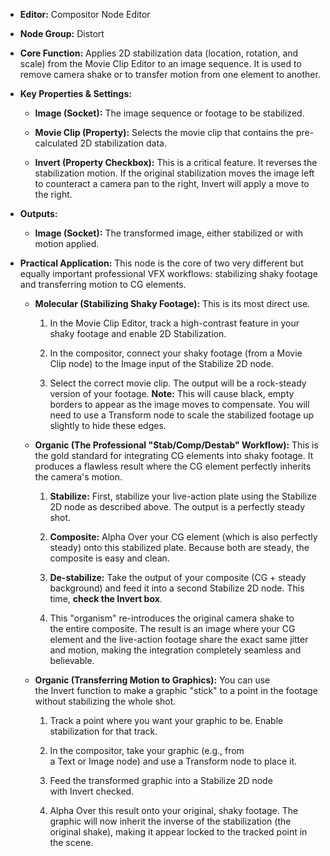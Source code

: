 - **Editor:** Compositor Node Editor
    
- **Node Group:** Distort
    
- **Core Function:** Applies 2D stabilization data (location, rotation, and scale) from the Movie Clip Editor to an image sequence. It is used to remove camera shake or to transfer motion from one element to another.
    
- **Key Properties & Settings:**
    
    - **Image (Socket):** The image sequence or footage to be stabilized.
        
    - **Movie Clip (Property):** Selects the movie clip that contains the pre-calculated 2D stabilization data.
        
    - **Invert (Property Checkbox):** This is a critical feature. It reverses the stabilization motion. If the original stabilization moves the image left to counteract a camera pan to the right, Invert will apply a move to the right.
        
- **Outputs:**
    
    - **Image (Socket):** The transformed image, either stabilized or with motion applied.
        
- **Practical Application:** This node is the core of two very different but equally important professional VFX workflows: stabilizing shaky footage and transferring motion to CG elements.
    
    - **Molecular (Stabilizing Shaky Footage):** This is its most direct use.
        
        1. In the Movie Clip Editor, track a high-contrast feature in your shaky footage and enable 2D Stabilization.
            
        2. In the compositor, connect your shaky footage (from a Movie Clip node) to the Image input of the Stabilize 2D node.
            
        3. Select the correct movie clip. The output will be a rock-steady version of your footage. **Note:** This will cause black, empty borders to appear as the image moves to compensate. You will need to use a Transform node to scale the stabilized footage up slightly to hide these edges.
            
    - **Organic (The Professional "Stab/Comp/Destab" Workflow):** This is the gold standard for integrating CG elements into shaky footage. It produces a flawless result where the CG element perfectly inherits the camera's motion.
        
        1. **Stabilize:** First, stabilize your live-action plate using the Stabilize 2D node as described above. The output is a perfectly steady shot.
            
        2. **Composite:** Alpha Over your CG element (which is also perfectly steady) onto this stabilized plate. Because both are steady, the composite is easy and clean.
            
        3. **De-stabilize:** Take the output of your composite (CG + steady background) and feed it into a second Stabilize 2D node. This time, **check the Invert box**.
            
        4. This "organism" re-introduces the original camera shake to the entire composite. The result is an image where your CG element and the live-action footage share the exact same jitter and motion, making the integration completely seamless and believable.
            
    - **Organic (Transferring Motion to Graphics):** You can use the Invert function to make a graphic "stick" to a point in the footage without stabilizing the whole shot.
        
        1. Track a point where you want your graphic to be. Enable stabilization for that track.
            
        2. In the compositor, take your graphic (e.g., from a Text or Image node) and use a Transform node to place it.
            
        3. Feed the transformed graphic into a Stabilize 2D node with Invert checked.
            
        4. Alpha Over this result onto your original, shaky footage. The graphic will now inherit the inverse of the stabilization (the original shake), making it appear locked to the tracked point in the scene.